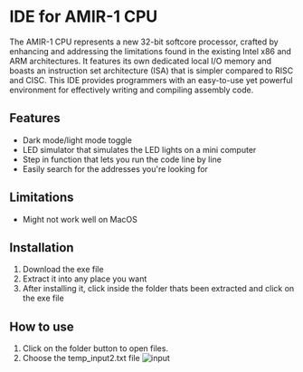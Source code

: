 # IDE for AMIR-1 CPU 
The AMIR-1 CPU represents a new 32-bit softcore processor, crafted by enhancing and addressing the limitations found in the existing Intel x86 and ARM architectures. It features its own dedicated local I/O memory and boasts an instruction set architecture (ISA) that is simpler compared to RISC and CISC. This IDE provides programmers with an easy-to-use yet powerful environment for effectively writing and compiling assembly code. 

## Features
* Dark mode/light mode toggle
* LED simulator that simulates the LED lights on a mini computer
* Step in function that lets you run the code line by line 
* Easily search for the addresses you're looking for

## Limitations
* Might not work well on MacOS

## Installation 
1. Download the exe file
2. Extract it into any place you want
3. After installing it, click inside the folder thats been extracted and click on the exe file

## How to use
1. Click on the folder button to open files.
2. Choose the temp_input2.txt file
![input](https://github.com/sleepuntilspring/AMIR-IDE/assets/104352171/6f8e9041-7ce8-4400-9bd2-33cc08632768)

